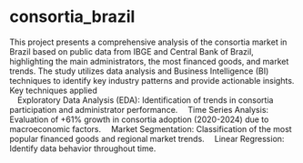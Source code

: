 # consortia_brazil
This project presents a comprehensive analysis of the consortia market in Brazil based on public data from IBGE and Central Bank of Brazil, highlighting the main administrators, the most financed goods, and market trends. The study utilizes data analysis and Business Intelligence (BI) techniques to identify key industry patterns and provide actionable insights.  
Key techniques applied  
&emsp;Exploratory Data Analysis (EDA): Identification of trends in consortia participation and administrator performance.
&emsp;Time Series Analysis: Evaluation of +61% growth in consortia adoption (2020-2024) due to macroeconomic factors.
&emsp;Market Segmentation: Classification of the most popular financed goods and regional market trends.
&emsp;Linear Regression: Identify data behavior throughout time.
